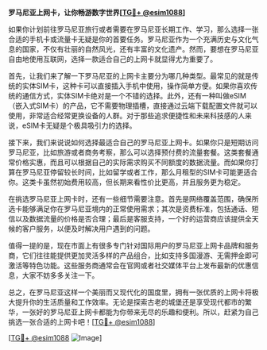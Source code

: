 **罗马尼亚上网卡，让你畅游数字世界[[TG💪+ @esim1088](https://t.me/s/esim1088)]**

如果你计划前往罗马尼亚旅行或者需要在罗马尼亚长期工作、学习，那么选择一张合适的手机卡或流量卡无疑是你的首要任务。罗马尼亚作为一个充满历史与文化气息的国家，不仅有壮丽的自然风光，还有丰富的文化遗产。然而，要想在罗马尼亚自由地使用互联网，选择一款适合自己的上网卡就显得尤为重要了。

首先，让我们来了解一下罗马尼亚的上网卡主要分为哪几种类型。最常见的就是传统的实体SIM卡，这种卡可以直接插入手机中使用，操作简单方便。如果你喜欢传统的通信方式，实体SIM卡绝对是一个不错的选择。此外，还有一种叫做eSIM（嵌入式SIM卡）的产品，它不需要物理插槽，直接通过云端下载配置文件就可以使用，非常适合经常更换设备的人群。对于那些追求便捷性和未来科技感的人来说，eSIM卡无疑是个极具吸引力的选择。

接下来，我们来说说如何选择最适合自己的罗马尼亚上网卡。如果你只是短期访问罗马尼亚，比如旅游或者商务考察，那么可以选择预付费的流量套餐。这类套餐通常价格实惠，而且可以根据自己的实际需求购买不同额度的数据流量。而如果你打算在罗马尼亚停留较长时间，比如留学或者工作，那么月租型的SIM卡可能更适合你。这类卡虽然初始费用较高，但长期来看性价比更高，并且服务更为稳定。

在挑选罗马尼亚上网卡时，还有一些细节需要注意。首先是网络覆盖范围，确保所选卡能够满足你在罗马尼亚境内的正常使用需求；其次是资费标准，包括通话、短信以及数据流量的价格是否合理；最后是客服支持，一个好的运营商应该提供全天候的客户服务，以便及时解决用户遇到的问题。

值得一提的是，现在市面上有很多专门针对国际用户的罗马尼亚上网卡品牌和服务商，它们往往能提供更加灵活多样的产品组合，比如支持多国漫游、无需押金即可激活等特色功能。这些服务商通常会在官网或者社交媒体平台上发布最新的优惠信息，大家不妨多多关注一下。

总之，在罗马尼亚这样一个美丽而又现代化的国度里，拥有一张优质的上网卡将极大提升你的生活质量和工作效率。无论是探索古老的城堡还是享受现代都市的繁华，一张好的罗马尼亚上网卡都能为你带来无尽的乐趣和便利。所以，赶紧为自己挑选一张合适的上网卡吧！[[TG💪+ @esim1088](https://t.me/s/esim1088)]

[[TG💪+ @esim1088](https://t.me/s/esim1088) ![Image](https://i.postimg.cc/4NQfJmqS/Snipaste-2025-05-13-00-14-12.png)]